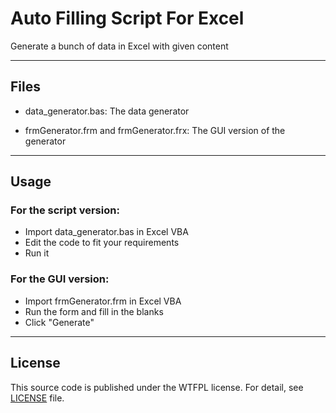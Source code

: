 # Auto Filling Script For Excel
Generate a bunch of data in Excel with given content

---
## Files

- data_generator.bas: The data generator

- frmGenerator.frm and frmGenerator.frx: The GUI version of the generator

---

## Usage

### For the script version:

- Import data_generator.bas in Excel VBA
- Edit the code to fit your requirements
- Run it

### For the GUI version:

- Import frmGenerator.frm in Excel VBA
- Run the form and fill in the blanks
- Click "Generate"

---

## License
This source code is published under the WTFPL license. For detail, see [LICENSE](LICENSE) file. 